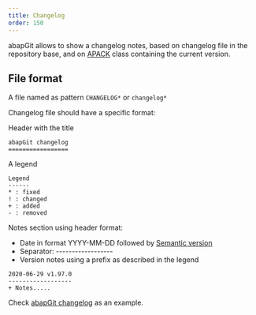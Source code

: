 ```yaml
---
title: Changelog
order: 150
---
```


abapGit allows to show a changelog notes, based on changelog file in the repository base, and on [APACK](ref-apack.html) class containing the current version.

## File format ##
A file named as pattern `CHANGELOG*` or `changelog*`

Changelog file should have a specific format:

Header with the title

```
abapGit changelog
=================
```

A legend

```
Legend
------
* : fixed
! : changed
+ : added
- : removed
```

Notes section using header format:
* Date in format YYYY-MM-DD followed by [Semantic version](https://semver.org/)
* Separator: ------------------
* Version notes using a prefix as described in the legend

```
2020-06-29 v1.97.0
------------------
+ Notes.....
```

Check [abapGit changelog](https://github.com/abapGit/abapGit/blob/main/changelog.txt) as an example.
